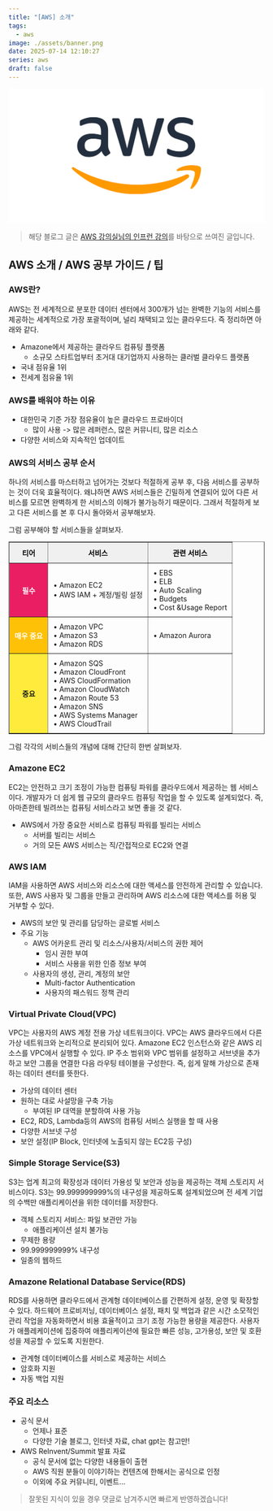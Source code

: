 ```yaml
---
title: "[AWS] 소개"
tags:
  - aws
image: ./assets/banner.png
date: 2025-07-14 12:10:27
series: aws
draft: false
---
```


![배너 이미지](./assets/banner.png)

> 해당 블로그 글은 [AWS 강의실님의 인프런 강의](https://inf.run/ASZvZ)를 바탕으로 쓰여진 글입니다.

## AWS 소개 / AWS 공부 가이드 / 팁

### AWS란?

AWS는 전 세계적으로 분포한 데이터 센터에서 300개가 넘는 완벽한 기능의 서비스를 제공하는 세계적으로 가장 포괄적이며, 널리 채택되고 있는 클라우드다. 즉 정리하면 아래와 같다.

- Amazone에서 제공하는 클라우드 컴퓨팅 플랫폼
  - 소규모 스타트업부터 초거대 대기업까지 사용하는 클러벌 클라우드 플랫폼
- 국내 점유율 1위
- 전세계 점유율 1위

### AWS를 배워야 하는 이유

- 대한민국 기준 가장 점유율이 높은 클라우드 프로바이더
  - 많이 사용 -> 많은 레퍼런스, 많은 커뮤니티, 많은 리소스
- 다양한 서비스와 지속적인 업데이트

### AWS의 서비스 공부 순서

하나의 서비스를 마스터하고 넘어가는 것보다 적절하게 공부 후, 다음 서비스를 공부하는 것이 더욱 효율적이다. 왜냐하면 AWS 서비스들은 긴밀하게 연결되어 있어 다른 서비스를 모르면 완벽하게 한 서비스의 이해가 불가능하기 때문이다. 그래서 적절하게 보고 다른 서비스를 본 후 다시 돌아와서 공부해보자.

그럼 공부해야 할 서비스들을 살펴보자.

<table border="1" style="border-collapse: collapse; width: 100%;">
  <thead>
    <tr>
      <th style="padding: 10px; text-align: center; background-color: #f0f0f0;color: black;">티어</th>
      <th style="padding: 10px; text-align: center; background-color: #f0f0f0;color: black;">서비스</th>
      <th style="padding: 10px; text-align: center; background-color: #f0f0f0;color: black;">관련 서비스</th>
    </tr>
  </thead>
  <tbody>
    <tr>
      <td style="padding: 10px; text-align: center; background-color: #e91e63; color: white; font-weight: bold;">필수</td>
      <td style="padding: 10px;">
        • Amazon EC2<br>
        • AWS IAM + 계정/빌링 설정
      </td>
      <td style="padding: 10px;">
        • EBS<br>
        • ELB<br>
        • Auto Scaling<br>
        • Budgets<br>
        • Cost &amp;Usage Report
      </td>
    </tr>
    <tr>
      <td style="padding: 10px; text-align: center; background-color: #ffc107; color: white; font-weight: bold;">매우 중요</td>
      <td style="padding: 10px;">
        • Amazon VPC<br>
        • Amazon S3<br>
        • Amazon RDS
      </td>
      <td style="padding: 10px;">
        • Amazon Aurora
      </td>
    </tr>
    <tr>
      <td style="padding: 10px; text-align: center; background-color: #ffeb3b; font-weight: bold;">중요</td>
      <td style="padding: 10px;">
        • Amazon SQS<br>
        • Amazon CloudFront<br>
        • AWS CloudFormation<br>
        • Amazon CloudWatch<br>
        • Amazon Route 53<br>
        • Amazon SNS<br>
        • AWS Systems Manager<br>
        • AWS CloudTrail
      </td>
      <td style="padding: 10px;"></td>
    </tr>
  </tbody>
</table>

그럼 각각의 서비스들의 개념에 대해 간단히 한번 살펴보자.

### Amazone EC2

EC2는 안전하고 크기 조정이 가능한 컴퓨팅 파워를 클라우드에서 제공하는 웹 서비스이다. 개발자가 더 쉽게 웹 규모의 클라우드 컴퓨팅 작업을 할 수 있도록 설계되었다. 즉, 아마존한테 빌려쓰는 컴퓨팅 서비스라고 보면 좋을 것 같다.

- AWS에서 가장 중요한 서비스로 컴퓨팅 파워를 빌리는 서비스
  - 서버를 빌리는 서비스
  - 거의 모든 AWS 서비스는 직/간접적으로 EC2와 연결

### AWS IAM

IAM을 사용하면 AWS 서비스와 리소스에 대한 액세스를 안전하게 관리할 수 있습니다. 또한, AWS 사용자 및 그룹을 만들고 관리하며 AWS 리소스에 대한 액세스를 허용 및 거부할 수 있다.

- AWS의 보안 및 관리를 담당하는 글로벌 서비스
- 주요 기능
  - AWS 어카운트 관리 및 리소스/사용자/서비스의 권한 제어
    - 임시 권한 부여
    - 서비스 사용을 위한 인증 정보 부여
  - 사용자의 생성, 관리, 계정의 보안
    - Multi-factor Authentication
    - 사용자의 패스워드 정책 관리

### Virtual Private Cloud(VPC)

VPC는 사용자의 AWS 계정 전용 가상 네트워크이다. VPC는 AWS 클라우드에서 다른 가상 네트워크와 논리적으로 분리되어 있다. Amazone EC2 인스턴스와 같은 AWS 리소스를 VPC에서 실행할 수 있다. IP 주소 범위와 VPC 범위를 설정하고 서브넷을 추가하고 보안 그룹을 연결한 다음 라우팅 테이블을 구성한다. 즉, 쉽게 말해 가상으로 존재하는 데이터 센터를 뜻한다.

- 가상의 데이터 센터
- 원하는 대로 사설망을 구축 가능
  - 부여된 IP 대역을 분할하여 사용 가능
- EC2, RDS, Lambda등의 AWS의 컴퓨팅 서비스 실행을 할 때 사용
- 다양한 서브넷 구성
- 보안 설정(IP Block, 인터넷에 노출되지 않는 EC2등 구성)

### Simple Storage Service(S3)

S3는 업계 최고의 확장성과 데이터 가용성 및 보안과 성능을 제공하는 객체 스토리지 서비스이다. S3는 99.999999999%의 내구성을 제공하도록 설계되었으며 전 세계 기업의 수백만 애플리케이션을 위한 데이터를 저장한다.

- 객체 스토리지 서비스: 파일 보관만 가능
  - 애플리케이션 설치 불가능
- 무제한 용량
- 99.999999999% 내구성
- 일종의 웹하드

### Amazone Relational Database Service(RDS)

RDS를 사용하면 클라우드에서 관계형 데이터베이스를 간편하게 설정, 운영 및 확장할 수 있다. 하드웨어 프로비저닝, 데이터베이스 설정, 패치 및 백업과 같은 시간 소모적인 관리 작업을 자동화하면서 비용 효율적이고 크기 조정 가능한 용량을 제공한다. 사용자가 애플레케이션에 집중하여 애플리케이션에 필요한 빠른 성능, 고가용성, 보안 및 호환성을 제공할 수 있도록 지원한다.

- 관계형 데이터베이스를 서비스로 제공하는 서비스
- 암호화 지원
- 자동 백업 지원

### 주요 리소스

- 공식 문서
  - 언제나 표준
  - 다양한 기술 블로그, 인터넷 자료, chat gpt는 참고만!
- AWS ReInvent/Summit 발표 자료
  - 공식 문서에 없는 다양한 내용들이 출현
  - AWS 직원 분들이 이야기하는 컨텐츠에 한해서는 공식으로 인정
  - 이외에 주요 커뮤니티, 이벤트...

> 잘못된 지식이 있을 경우 댓글로 남겨주시면 빠르게 반영하겠습니다!